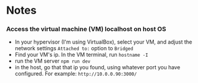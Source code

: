 # Notes

### Access the virtual machine (VM) localhost on host OS
- In your hypervisor (I'm using VirtualBox), select your VM, and adjust the network settings `Attached to:` option to `Bridged`
- Find your VM's ip. In the VM terminal, run `hostname -I`
- run the VM server `npm run dev`
- in the host, go that that ip you found, using whatever port you have configured. For example: `http://10.0.0.90:3000/`